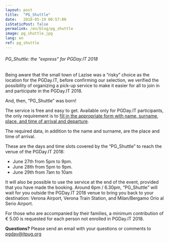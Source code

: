 ```yaml
---
layout: post
title:  "PG_Shuttle"
date:   2018-05-19 00:57:00
isStaticPost: false
permalink: /en/blog/pg_shuttle
image: pg_shuttle.jpg
lang: en
ref: pg_shuttle
---
```


<h6>PG_Shuttle: the "express" for PGDay.IT 2018</h6>

Being aware that the small town of Lazise was a “risky” choice as the location for the PGDay.IT, before confirming our selection, we verified the possibility of organizing a pick-up service to make it easier for all to join in and participate in the PGDay.IT 2018.

And, then, “PG_Shuttle” was born!

The service is free and easy to get. Available only for PGDay.IT participants, the only requirement is to [fill in the appropriate form with name, surname, place, and time of arrival and departure](https://docs.google.com/forms/d/e/1FAIpQLSfcysiZlJ2rT7LsV8kU0AG8DvxD1M2WAhAjjcR1E2rhNfHI3A/viewform).

The required data, in addition to the name and surname, are the place and time of arrival.

These are the days and time slots covered by the “PG_Shuttle” to reach the venue of the PGDay.IT 2018:

* June 27th from 5pm to 9pm.
* June 28th from 5pm to 9pm.
* June 29th from 7am to 10am

It will also be possible to use the service at the end of the event, provided that you have made the booking. Around 6pm / 6.30pm, “PG_Shuttle” will wait for you outside the PGDay.IT 2018 venue to bring you back to your destination: Verona Airport, Verona Train Station, and Milan/Bergamo Orio al Serio Airport.

For those who are accompanied by their families, a minimum contribution of € 5.00 is requested for each person not enrolled in PGDay.IT 2018.

**Questions?** Please send an email with your questions or comments to [pgday@itpug.org](mailto:pgday@itpug.org)
